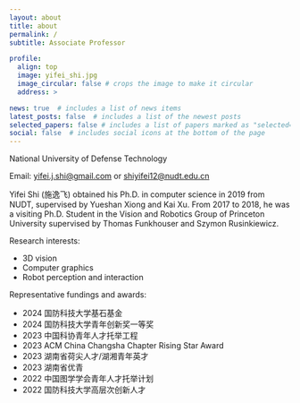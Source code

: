 ```yaml
---
layout: about
title: about
permalink: /
subtitle: Associate Professor

profile:
  align: top
  image: yifei_shi.jpg
  image_circular: false # crops the image to make it circular
  address: >

news: true  # includes a list of news items
latest_posts: false  # includes a list of the newest posts
selected_papers: false # includes a list of papers marked as "selected={true}"
social: false  # includes social icons at the bottom of the page
---
```


National University of Defense Technology

Email: yifei.j.shi@gmail.com or shiyifei12@nudt.edu.cn

Yifei Shi (施逸飞) obtained his Ph.D. in computer science in 2019 from NUDT, supervised by Yueshan Xiong and Kai Xu. From 2017 to 2018, he was a visiting Ph.D. Student in the Vision and Robotics Group of Princeton University supervised by Thomas Funkhouser and Szymon Rusinkiewicz. 

Research interests:
- 3D vision
- Computer graphics
- Robot perception and interaction

Representative fundings and awards:
- 2024 国防科技大学基石基金
- 2024 国防科技大学青年创新奖一等奖
- 2023 中国科协青年人才托举工程
- 2023 ACM China Changsha Chapter Rising Star Award 
- 2023 湖南省荷尖人才/湖湘青年英才
- 2023 湖南省优青
- 2022 中国图学学会青年人才托举计划
- 2022 国防科技大学高层次创新人才